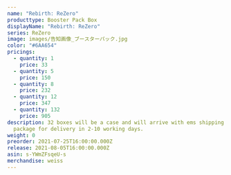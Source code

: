 ```yaml
---
name: "Rebirth: ReZero"
producttype: Booster Pack Box
displayName: "Rebirth: ReZero"
series: ReZero
image: images/告知画像_ブースターパック.jpg
color: "#6AA654"
pricings:
  - quantity: 1
    price: 33
  - quantity: 5
    price: 150
  - quantity: 8
    price: 232
  - quantity: 12
    price: 347
  - quantity: 132
    price: 905
description: 32 boxes will be a case and will arrive with ems shipping in one
  package for delivery in 2-10 working days.
weight: 0
preorder: 2021-07-25T16:00:00.000Z
release: 2021-08-05T16:00:00.000Z
asin: s-YWmZFsqeU-s
merchandise: weiss
---
```

